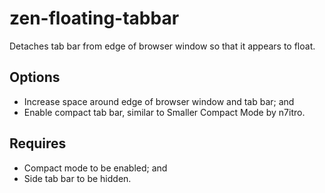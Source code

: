 
# zen-floating-tabbar
Detaches tab bar from edge of browser window so that it appears to float.

## Options
- Increase space around edge of browser window and tab bar; and
- Enable compact tab bar, similar to Smaller Compact Mode by n7itro.

## Requires
- Compact mode to be enabled; and
- Side tab bar to be hidden.
